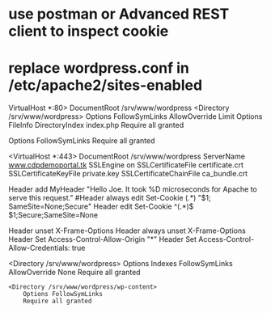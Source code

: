 # use postman or Advanced REST client to inspect cookie

# replace wordpress.conf in /etc/apache2/sites-enabled

VirtualHost *:80>
    DocumentRoot /srv/www/wordpress
    <Directory /srv/www/wordpress>
        Options FollowSymLinks
        AllowOverride Limit Options FileInfo
        DirectoryIndex index.php
        Require all granted

</Directory>
    <Directory /srv/www/wordpress/wp-content>
        Options FollowSymLinks
        Require all granted

 </Directory>
</VirtualHost>

<VirtualHost *:443>
DocumentRoot /srv/www/wordpress
ServerName www.cdpdemoportal.tk
SSLEngine on
SSLCertificateFile certificate.crt
SSLCertificateKeyFile private.key
SSLCertificateChainFile ca_bundle.crt

Header add MyHeader "Hello Joe. It took %D microseconds for Apache to serve this request."
#Header always edit Set-Cookie (.*) "$1; SameSite=None;Secure"
Header edit Set-Cookie ^(.*)$ $1;Secure;SameSite=None


Header unset X-Frame-Options
Header always unset X-Frame-Options
Header Set Access-Control-Allow-Origin "*"
Header Set Access-Control-Allow-Credentials: true


<Directory /srv/www/wordpress>
        Options Indexes FollowSymLinks
        AllowOverride None
                Require all granted
</Directory>

    <Directory /srv/www/wordpress/wp-content>
        Options FollowSymLinks
        Require all granted

 </Directory>

</VirtualHost>
